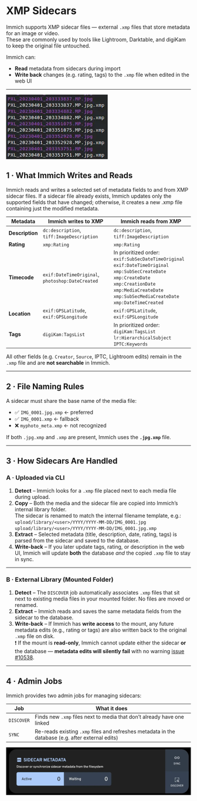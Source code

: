 # XMP Sidecars

Immich supports XMP sidecar files — external `.xmp` files that store metadata for an image or video.  
These are commonly used by tools like Lightroom, Darktable, and digiKam to keep the original file untouched.

Immich can:
- **Read** metadata from sidecars during import
- **Write back** changes (e.g. rating, tags) to the `.xmp` file when edited in the web UI

---

![XMP sidecars](./img/xmp-sidecars.webp)

## 1 · What Immich Writes and Reads
Immich reads and writes a selected set of metadata fields to and from XMP sidecar files. If a sidecar file already exists, Immich updates only the supported fields that have changed; otherwise, it creates a new .xmp file containing just the modified metadata.

| Metadata            | Immich writes to XMP                          | Immich reads from XMP                                                                                   |
|---------------------|-----------------------------------------------|---------------------------------------------------------------------------------------------------------|
| **Description**     | `dc:description`, `tiff:ImageDescription`     | `dc:description`, `tiff:ImageDescription`                                                               |
| **Rating**          | `xmp:Rating`                                  | `xmp:Rating`                                                                                            |
| **Timecode**        | `exif:DateTimeOriginal`, `photoshop:DateCreated` | In prioritized order:<br>`exif:SubSecDateTimeOriginal`<br>`exif:DateTimeOriginal`<br>`xmp:SubSecCreateDate`<br>`xmp:CreateDate`<br>`xmp:CreationDate`<br>`xmp:MediaCreateDate`<br>`xmp:SubSecMediaCreateDate`<br>`xmp:DateTimeCreated` |
| **Location**        | `exif:GPSLatitude`, `exif:GPSLongitude`       | `exif:GPSLatitude`, `exif:GPSLongitude`                                                                 |
| **Tags**            | `digiKam:TagsList`                            | In prioritized order: <br>`digiKam:TagsList`<br>`lr:HierarchicalSubject`<br>`IPTC:Keywords`            | 

All other fields (e.g. `Creator`, `Source`, IPTC, Lightroom edits) remain in the `.xmp` file and are **not searchable** in Immich.

---

## 2 · File Naming Rules

A sidecar must share the base name of the media file:

- ✅ `IMG_0001.jpg.xmp` ← preferred
- ✅ `IMG_0001.xmp` ← fallback
- ❌ `myphoto_meta.xmp` ← not recognized

If both `.jpg.xmp` and `.xmp` are present, Immich uses the **`.jpg.xmp`** file.

---

## 3 · How Sidecars Are Handled

### A · Uploaded via CLI

1. **Detect** – Immich looks for a `.xmp` file placed next to each media file during upload.
2. **Copy** – Both the media and the sidecar file are copied into Immich’s internal library folder.  
   The sidecar is renamed to match the internal filename template, e.g.:  
   `upload/library/<user>/YYYY/YYYY-MM-DD/IMG_0001.jpg`  
   `upload/library/<user>/YYYY/YYYY-MM-DD/IMG_0001.jpg.xmp`
3. **Extract** – Selected metadata (title, description, date, rating, tags) is parsed from the sidecar and saved to the database.
4. **Write-back** – If you later update tags, rating, or description in the web UI, Immich will update **both** the database *and* the copied `.xmp` file to stay in sync.

---

### B · External Library (Mounted Folder)

1. **Detect** – The `DISCOVER` job automatically associates `.xmp` files that sit next to existing media files in your mounted folder. No files are moved or renamed.
2. **Extract** – Immich reads and saves the same metadata fields from the sidecar to the database.
3. **Write-back** – If Immich has **write access** to the mount, any future metadata edits (e.g., rating or tags) are also written back to the original `.xmp` file on disk.  
   ❗ If the mount is **read-only**, Immich cannot update either the sidecar **or** the database — **metadata edits will silently fail** with no warning [issue #10538](https://github.com/immich-app/immich/issues/10538).

---

## 4 · Admin Jobs

Immich provides two admin jobs for managing sidecars:

| Job       | What it does |
|-----------|--------------|
| `DISCOVER` | Finds new `.xmp` files next to media that don’t already have one linked |
| `SYNC`     | Re-reads existing `.xmp` files and refreshes metadata in the database (e.g. after external edits) |

![Sidecar Admin Jobs](./img/sidecar-jobs.webp)
